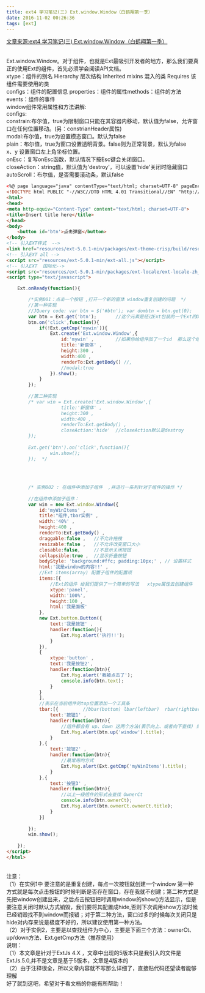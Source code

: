 ```yaml
---
title: ext4 学习笔记(三) Ext.window.Window（白鹤翔第一季）
date: 2016-11-02 00:26:36
tags: [ext]
---
```

[文章来源:ext4 学习笔记(三) Ext.window.Window（白鹤翔第一季）](http://blog.csdn.net/u011229848/article/details/53002802)


<br/>Ext.window.Window。对于组件，也就是Ext最吸引开发者的地方，那么我们要真正的使用Ext的组件，首先必须学会阅读API文档。
<br/>xtype：组件的别名 Hierarchy 层次结构 Inherited mixins 混入的类 Requires 该组件需要使用的类
<br/>configs：组件的配置信息 properties：组件的属性methods：组件的方法events：组件的事件
<br/>window组件常用属性和方法讲解:
<br/>configs:<!--more-->
<br/>constrain:布尔值，true为限制窗口只能在其容器内移动，默认值为false，允许窗口在任何位置移动。(另：constrianHeader属性)
<br/>modal:布尔值，true为设置模态窗口。默认为false
<br/>plain：布尔值，true为窗口设置透明背景。false则为正常背景，默认为false
<br/>x、y 设置窗口左上角坐标位置。
<br/>onEsc：复写onEsc函数，默认情况下按Esc键会关闭窗口。
<br/>closeAction：string值，默认值为'destroy'，可以设置'hide'关闭时隐藏窗口
<br/>autoScroll：布尔值，是否需要滚动条，默认false
```html
<%@ page language="java" contentType="text/html; charset=UTF-8" pageEncoding="UTF-8"%>
<!DOCTYPE html PUBLIC "-//W3C//DTD HTML 4.01 Transitional//EN" "http://www.w3.org/TR/html4/loose.dtd">
<html>
<head>
<meta http-equiv="Content-Type" content="text/html; charset=UTF-8">
<title>Insert title here</title>
</head>
<body>
	<button id='btn'>点击弹窗</button>
</body>
<!-- 引入EXT样式  -->
<link href="resources/ext-5.0.1-min/packages/ext-theme-crisp/build/resources/ext-theme-crisp-all.css" rel="stylesheet" />
<!-- 引入EXT all -->
<script src="resources/ext-5.0.1-min/ext-all.js"></script>
<!-- 引入EXT  国际化-->
<script src="resources/ext-5.0.1-min/packages/ext-locale/ext-locale-zh_CN.js"></script>
<script type="text/javascript">

    Ext.onReady(function(){

    	/*实例001：点击一个按钮 ,打开一个新的窗体 window重复创建的问题  */
    	//第一种实现
    	//JQuery code: var btn = $('#btn'); var dombtn = btn.get(0);
      	var btn = Ext.get('btn');		//这个元素是经过Ext包装的一个Ext的Dom对象//alert(btn.dom.value);
    	btn.on('click',function(){
    		if(!Ext.getCmp('mywin')){
    			Ext.create('Ext.window.Window',{
    				id:'mywin' ,		//如果你给组件加了一个id  那么这个组件就会被Ext所管理
    				title:'新窗体' , 
    				height:300 ,
    				width:400 ,
    				renderTo:Ext.getBody() //,
    				//modal:true
    			}).show();		
    		}
    	});  
    	
    	//第二种实现
    	/* var win = Ext.create('Ext.window.Window',{
    				title:'新窗体' , 
    				height:300 ,
    				width:400 ,
    				renderTo:Ext.getBody() ,
    				closeAction:'hide'  //closeAction默认是destroy 
    	});
	
    	Ext.get('btn').on('click',function(){
    			win.show();
    	});  */
    	
    	
    	
    	
    	/* 实例002 : 在组件中添加子组件  ,并进行一系列针对于组件的操作 */
    	
    	//在组件中添加子组件：
     	var win = new Ext.window.Window({
     		id:'myWinItems' ,
    		title:"组件,tbar实例" , 
    		width:'40%' ,
    		height:400 , 
    		renderTo:Ext.getBody() ,
    		draggable:false , 	//不允许拖拽
    		resizable:false , 	//不允许改变窗口大小
    		closable:false, 	//不显示关闭按钮
    		collapsible:true ,	//显示折叠按钮
    		bodyStyle: 'background:#ffc; padding:10px;' , // 设置样式
    		html:'我是window的内容!!' ,
    		//Ext items(array) 配置子组件的配置项
    		items:[{
    			//Ext的组件 给我们提供了一个简单的写法	 xtype属性去创建组件
    			xtype:'panel',
    			width:'100%',
    			height:100 ,
    			html:'我是面板'
    		},
    		new Ext.button.Button({
    			text:'我是按钮' , 
    			handler:function(){
    				Ext.Msg.alert('执行!!');
    			}
    		}),
    		{
    			xtype:'button' , 
    			text:'我是按钮2',
    			handler:function(btn){
    				Ext.Msg.alert('我被点击了');
    				console.info(btn.text);
    			}
    		} 
    		],
    		//表示在当前组件的top位置添加一个工具条
    		tbar:[{			//bbar(bottom) lbar(leftbar)  rbar(rightbar)  fbar(footbar)
    			text:'按钮1' ,
    			handler:function(btn){
    				//组件都会有 up、down 这两个方法(表示向上、或者向下查找) 需要的参数是组件的xtype或者是选择器
    				Ext.Msg.alert(btn.up('window').title);
    			}
    		},{
    			text:'按钮2' , 
    			handler:function(btn){
    				//最常用的方式
    				Ext.Msg.alert(Ext.getCmp('myWinItems').title);
    			}
    		},{
    			text:'按钮3' ,
    			handler:function(btn){
    				//以上一级组件的形式去查找 OwnerCt
    				console.info(btn.ownerCt);
    				Ext.Msg.alert(btn.ownerCt.ownerCt.title);
    			}			
    		}]
    		
    	});
    	win.show();
    	
    });
</script>
</html>
```
<br/>注意：
<br/>（1）在实例1中 要注意的是重复创建，每点一次按钮就创建一个window 第一种方式就是每次点击按钮的时候判断是否存在窗口，存在我就不创建；第二种方式是先把window创建出来，之后点击按钮把时调用window的show()方法显示，但是要注意关闭时默认方式销毁，我们要将其配置成hide,否则下次调用show方法时候已经销毁找不到window而报错；对于第二种方法，窗口过多的时候每次关闭只是hide对内存来说是极度不好的，所以建议使用第一种方法。
<br/>（2）对于实例2，主要是以查找组件为中心，主要是下面三个方法：ownerCt、up/down方法、Ext.getCmp方法（推荐使用）
<br/>说明：
<br/>（1）本文章是针对于ExtJs 4.X ，文章中出现的5版本只是我引入的文件是ExtJs.5.0,并不是文章是基于5版本，文章是4版本的
<br/>（2）由于注释很全，所以文章内容就不写那么详细了，直接贴代码还望读者能够理解
<br/>好了就到这吧，希望对于看文档的你能有所帮助！